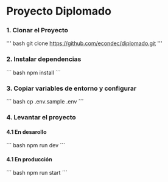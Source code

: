 # Proyecto Diplomado

### 1. Clonar el Proyecto
''' bash
git clone https://github.com/econdec/diplomado.git
'''
### 2. Instalar dependencias
´´´ bash
npm install
´´´

### 3. Copiar variables de entorno y configurar
´´´ bash
cp .env.sample .env
´´´

### 4. Levantar el proyecto
#### 4.1 En desarollo
´´´ bash
npm run dev
´´´

#### 4.1 En producción
´´´ bash
npm run start
´´´
